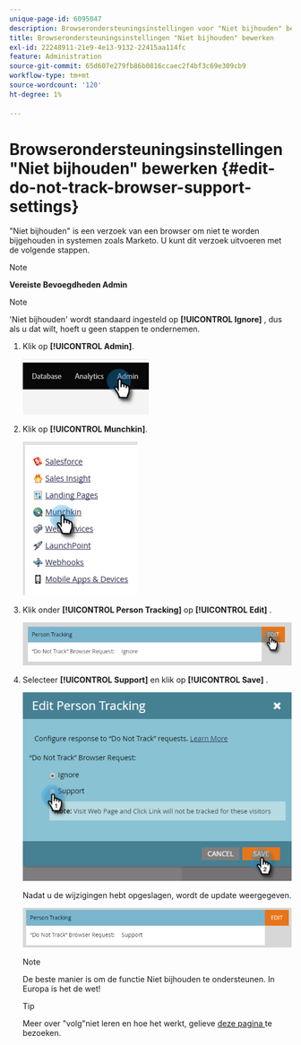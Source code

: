 ```yaml
---
unique-page-id: 6095047
description: Browserondersteuningsinstellingen voor "Niet bijhouden" bewerken - Marketo Docs - Productdocumentatie
title: Browserondersteuningsinstellingen "Niet bijhouden" bewerken
exl-id: 22248911-21e9-4e13-9132-22415aa114fc
feature: Administration
source-git-commit: 65d607e279fb86b0816ccaec2f4bf3c69e309cb9
workflow-type: tm+mt
source-wordcount: '120'
ht-degree: 1%

---
```


# Browserondersteuningsinstellingen &quot;Niet bijhouden&quot; bewerken {#edit-do-not-track-browser-support-settings}

&quot;Niet bijhouden&quot; is een verzoek van een browser om niet te worden bijgehouden in systemen zoals Marketo. U kunt dit verzoek uitvoeren met de volgende stappen.

>[!NOTE]
>
>**Vereiste Bevoegdheden Admin**

>[!NOTE]
>
>&#39;Niet bijhouden&#39; wordt standaard ingesteld op **[!UICONTROL Ignore]** , dus als u dat wilt, hoeft u geen stappen te ondernemen.

1. Klik op **[!UICONTROL Admin]**.

   ![](assets/edit-do-not-track-browser-support-settings-1.png)

1. Klik op **[!UICONTROL Munchkin]**.

   ![](assets/edit-do-not-track-browser-support-settings-2.png)

1. Klik onder **[!UICONTROL Person Tracking]** op **[!UICONTROL Edit]** .

   ![](assets/edit-do-not-track-browser-support-settings-3.png)

1. Selecteer **[!UICONTROL Support]** en klik op **[!UICONTROL Save]** .

   ![](assets/edit-do-not-track-browser-support-settings-4.png)

   Nadat u de wijzigingen hebt opgeslagen, wordt de update weergegeven.

   ![](assets/edit-do-not-track-browser-support-settings-5.png)

   >[!NOTE]
   >
   >De beste manier is om de functie Niet bijhouden te ondersteunen. In Europa is het de wet!

   >[!TIP]
   >
   >Meer over &quot;volg&quot;niet leren en hoe het werkt, gelieve [ deze pagina ](https://en.wikipedia.org/wiki/Do_Not_Track) te bezoeken.
